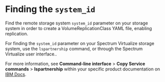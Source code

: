 # Finding the `system_id`

Find the remote storage system `system_id` parameter on your storage system in order to create a VolumeReplicationClass YAML file, enabling replication.

For finding the `system_id` parameter on your Spectrum Virtualize storage system, use the `lspartnership` command, or through the Spectrum Virtualize user interface..

For more information, see **Command-line interface** > **Copy Service commands** > **lspartnership** within your specific product documentation on [IBM Docs](https://www.ibm.com/docs/).

